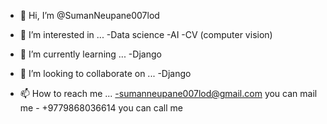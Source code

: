 - 👋 Hi, I’m @SumanNeupane007lod
- 👀 I’m interested in ...
                  -Data science
                  -AI
                  -CV (computer vision)
- 🌱 I’m currently learning ...
                -Django 
- 💞️ I’m looking to collaborate on ...
                 -Django  
                 
- 📫 How to reach me ...
              -sumanneupane007lod@gmail.com you can mail me
              -  +9779868036614   you can call me 
<!---
SumanNeupane007lod/SumanNeupane007lod is a ✨ special ✨ repository because its `README.md` (this file) appears on your GitHub profile.
You can click the Preview link to take a look at your changes.
--->
